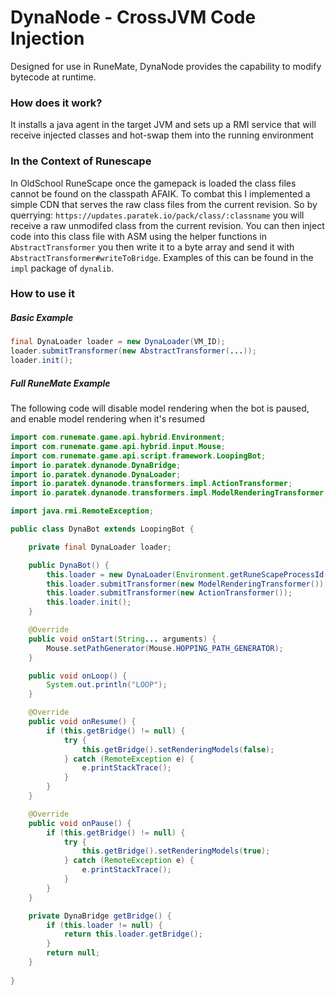 # DynaNode - CrossJVM Code Injection

Designed for use in RuneMate, DynaNode provides the capability to modify bytecode at runtime.

### How does it work?

It installs a java agent in the target JVM and sets up a RMI service that will receive injected classes and hot-swap them into the running environment

### In the Context of Runescape
In OldSchool RuneScape once the gamepack is loaded the class files cannot be found on the classpath AFAIK. 
To combat this I implemented a simple CDN that serves the raw class files from the current revision.
So by querrying: `https://updates.paratek.io/pack/class/:classname` you will receive a raw unmodifed class from the current revision.
You can then inject code into this class file with ASM using the helper functions in `AbstractTransformer` you then write it to a byte array
and send it with `AbstractTransformer#writeToBridge`. Examples of this can be found in the `impl` package of `dynalib`.

### How to use it
##### Basic Example
```java
final DynaLoader loader = new DynaLoader(VM_ID);
loader.submitTransformer(new AbstractTransformer(...));
loader.init();
```
##### Full RuneMate Example
The following code will disable model rendering when the bot is paused, and enable model rendering when it's resumed
```java
import com.runemate.game.api.hybrid.Environment;
import com.runemate.game.api.hybrid.input.Mouse;
import com.runemate.game.api.script.framework.LoopingBot;
import io.paratek.dynanode.DynaBridge;
import io.paratek.dynanode.DynaLoader;
import io.paratek.dynanode.transformers.impl.ActionTransformer;
import io.paratek.dynanode.transformers.impl.ModelRenderingTransformer;

import java.rmi.RemoteException;

public class DynaBot extends LoopingBot {

    private final DynaLoader loader;

    public DynaBot() {
        this.loader = new DynaLoader(Environment.getRuneScapeProcessId());
        this.loader.submitTransformer(new ModelRenderingTransformer());
        this.loader.submitTransformer(new ActionTransformer());
        this.loader.init();
    }

    @Override
    public void onStart(String... arguments) {
        Mouse.setPathGenerator(Mouse.HOPPING_PATH_GENERATOR);
    }

    public void onLoop() {
        System.out.println("LOOP");
    }

    @Override
    public void onResume() {
        if (this.getBridge() != null) {
            try {
                this.getBridge().setRenderingModels(false);
            } catch (RemoteException e) {
                e.printStackTrace();
            }
        }
    }

    @Override
    public void onPause() {
        if (this.getBridge() != null) {
            try {
                this.getBridge().setRenderingModels(true);
            } catch (RemoteException e) {
                e.printStackTrace();
            }
        }
    }

    private DynaBridge getBridge() {
        if (this.loader != null) {
            return this.loader.getBridge();
        }
        return null;
    }
    
}
```
